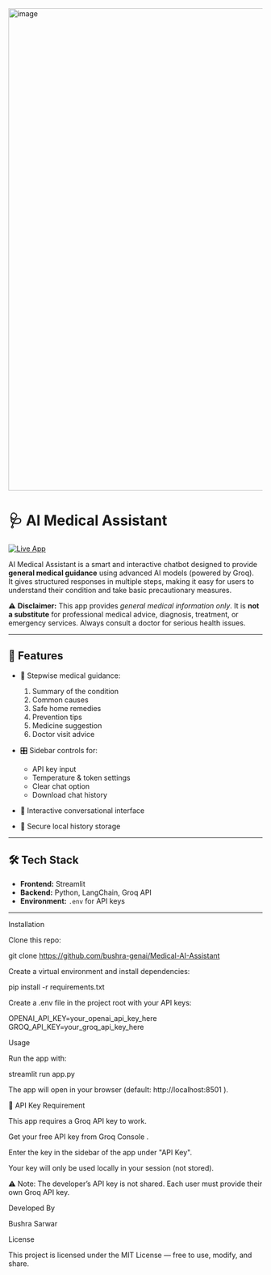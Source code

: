 <img width="1920" height="954" alt="image" src="https://github.com/user-attachments/assets/8da72dbb-d807-4dff-9844-fe4111aa4c65" />


# 🩺 AI Medical Assistant  

[![Live App](https://img.shields.io/badge/Streamlit-Live%20Demo-brightgreen)](https://ai-medical-assistant-bushra.streamlit.app/)



AI Medical Assistant is a smart and interactive chatbot designed to provide **general medical guidance** using advanced AI models (powered by Groq).  
It gives structured responses in multiple steps, making it easy for users to understand their condition and take basic precautionary measures.  

⚠️ **Disclaimer:** This app provides *general medical information only*. It is **not a substitute** for professional medical advice, diagnosis, treatment, or emergency services. Always consult a doctor for serious health issues.  

---

## 🚀 Features
- 🧾 Stepwise medical guidance:
  1. Summary of the condition  
  2. Common causes  
  3. Safe home remedies  
  4. Prevention tips  
  5. Medicine suggestion  
  6. Doctor visit advice  

- 🎛️ Sidebar controls for:
  - API key input  
  - Temperature & token settings  
  - Clear chat option  
  - Download chat history  

- 💬 Interactive conversational interface  
- 📂 Secure local history storage  

---

## 🛠️ Tech Stack
- **Frontend:** Streamlit  
- **Backend:** Python, LangChain, Groq API  
- **Environment:** `.env` for API keys  

---

Installation

Clone this repo:

git clone https://github.com/bushra-genai/Medical-AI-Assistant


Create a virtual environment and install dependencies:

pip install -r requirements.txt


Create a .env file in the project root with your API keys:

OPENAI_API_KEY=your_openai_api_key_here
GROQ_API_KEY=your_groq_api_key_here

Usage

Run the app with:

streamlit run app.py


The app will open in your browser (default: http://localhost:8501
).


🔑 API Key Requirement

This app requires a Groq API key to work.

Get your free API key from Groq Console
.

Enter the key in the sidebar of the app under "API Key".

Your key will only be used locally in your session (not stored).

⚠️ Note: The developer’s API key is not shared.
Each user must provide their own Groq API key.


Developed By

Bushra Sarwar

License

This project is licensed under the MIT License — free to use, modify, and share.

